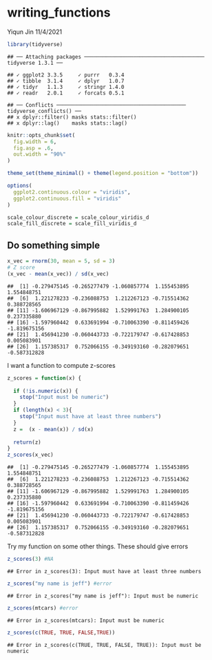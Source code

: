 writing\_functions
================
Yiqun Jin
11/4/2021

``` r
library(tidyverse)
```

    ## ── Attaching packages ─────────────────────────────────────── tidyverse 1.3.1 ──

    ## ✓ ggplot2 3.3.5     ✓ purrr   0.3.4
    ## ✓ tibble  3.1.4     ✓ dplyr   1.0.7
    ## ✓ tidyr   1.1.3     ✓ stringr 1.4.0
    ## ✓ readr   2.0.1     ✓ forcats 0.5.1

    ## ── Conflicts ────────────────────────────────────────── tidyverse_conflicts() ──
    ## x dplyr::filter() masks stats::filter()
    ## x dplyr::lag()    masks stats::lag()

``` r
knitr::opts_chunk$set(
  fig.width = 6,
  fig.asp = .6,
  out.width = "90%"
)

theme_set(theme_minimal() + theme(legend.position = "bottom"))

options(
  ggplot2.continuous.colour = "viridis",
  ggplot2.continuous.fill = "viridis"
)

scale_colour_discrete = scale_colour_viridis_d
scale_fill_discrete = scale_fill_viridis_d
```

## Do something simple

``` r
x_vec = rnorm(30, mean = 5, sd = 3)
# Z score
(x_vec - mean(x_vec)) / sd(x_vec)
```

    ##  [1] -0.279475145 -0.265277479 -1.060857774  1.155453895  1.554848751
    ##  [6]  1.221278233 -0.236088753  1.212267123 -0.715514362  0.388728565
    ## [11] -1.606967129 -0.867995882  1.529991763  1.284900105  0.237335880
    ## [16] -1.597960442  0.633691994 -0.710063390 -0.811459426 -1.819675156
    ## [21]  1.456941230 -0.060443733 -0.722179747 -0.617428853  0.005083901
    ## [26]  1.157385317  0.752066155 -0.349193160 -0.282079651 -0.587312828

I want a function to compute z-scores

``` r
z_scores = function(x) {
  
  if (!is.numeric(x)) {
    stop("Input must be numeric")
  }
  if (length(x) < 3){
    stop("Input must have at least three numbers")
  }
  z =  (x - mean(x)) / sd(x)
  
  return(z)
}
z_scores(x_vec)
```

    ##  [1] -0.279475145 -0.265277479 -1.060857774  1.155453895  1.554848751
    ##  [6]  1.221278233 -0.236088753  1.212267123 -0.715514362  0.388728565
    ## [11] -1.606967129 -0.867995882  1.529991763  1.284900105  0.237335880
    ## [16] -1.597960442  0.633691994 -0.710063390 -0.811459426 -1.819675156
    ## [21]  1.456941230 -0.060443733 -0.722179747 -0.617428853  0.005083901
    ## [26]  1.157385317  0.752066155 -0.349193160 -0.282079651 -0.587312828

Try my function on some other things. These should give errors

``` r
z_scores(3) #NA
```

    ## Error in z_scores(3): Input must have at least three numbers

``` r
z_scores("my name is jeff") #error
```

    ## Error in z_scores("my name is jeff"): Input must be numeric

``` r
z_scores(mtcars) #error
```

    ## Error in z_scores(mtcars): Input must be numeric

``` r
z_scores(c(TRUE, TRUE, FALSE,TRUE))
```

    ## Error in z_scores(c(TRUE, TRUE, FALSE, TRUE)): Input must be numeric
